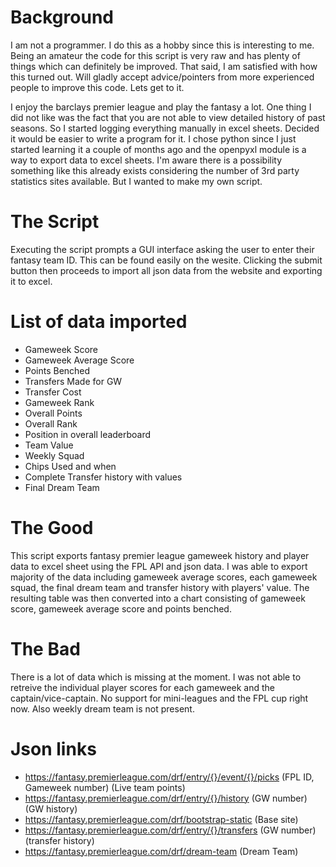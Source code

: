 # Background
I am not a programmer. I do this as a hobby since this is interesting to me. Being an amateur the code for this script is very raw and has plenty of things which can definitely be improved. That said, I am satisfied with how this turned out. Will gladly accept advice/pointers from more experienced people to improve this code. Lets get to it. 

I enjoy the barclays premier league and play the fantasy a lot. One thing I did not like was the fact that you are not able to view detailed history of past seasons. So I started logging everything manually in excel sheets. Decided it would be easier to write a program for it. I chose python since I just started learning it a couple of months ago and the openpyxl module is a way to export data to excel sheets. I'm aware there is a possibility something like this already exists considering the number of 3rd party statistics sites available. But I wanted to make my own script. 
# The Script
Executing the script prompts a GUI interface asking the user to enter their fantasy team ID. This can be found easily on the wesite. Clicking the submit button then proceeds to import all json data from the website and exporting it to excel. 
# List of data imported
 - Gameweek Score
 - Gameweek Average Score
 - Points Benched
 - Transfers Made for GW
 - Transfer Cost
 - Gameweek Rank
 - Overall Points
 - Overall Rank
 - Position in overall leaderboard
 - Team Value
 - Weekly Squad
 - Chips Used and when
 - Complete Transfer history with values
 - Final Dream Team
# The Good
This script exports fantasy premier league gameweek history and player data to excel sheet using the FPL API and json data. I was able to export majority of the data including gameweek average scores, each gameweek squad, the final dream team and transfer history with players' value. The resulting table was then converted into a chart consisting of gameweek score, gameweek average score and points benched. 
# The Bad 
There is a lot of data which is missing at the moment. I was not able to retreive the individual player scores for each gameweek and the captain/vice-captain. No support for mini-leagues and the FPL cup right now. Also weekly dream team is not present.  
# Json links
 - https://fantasy.premierleague.com/drf/entry/{}/event/{}/picks (FPL ID, Gameweek number) (Live team points)
 - https://fantasy.premierleague.com/drf/entry/{}/history (GW number)(GW history)
 - https://fantasy.premierleague.com/drf/bootstrap-static (Base site)
 - https://fantasy.premierleague.com/drf/entry/{}/transfers (GW number)(transfer history)
 - https://fantasy.premierleague.com/drf/dream-team (Dream Team)
